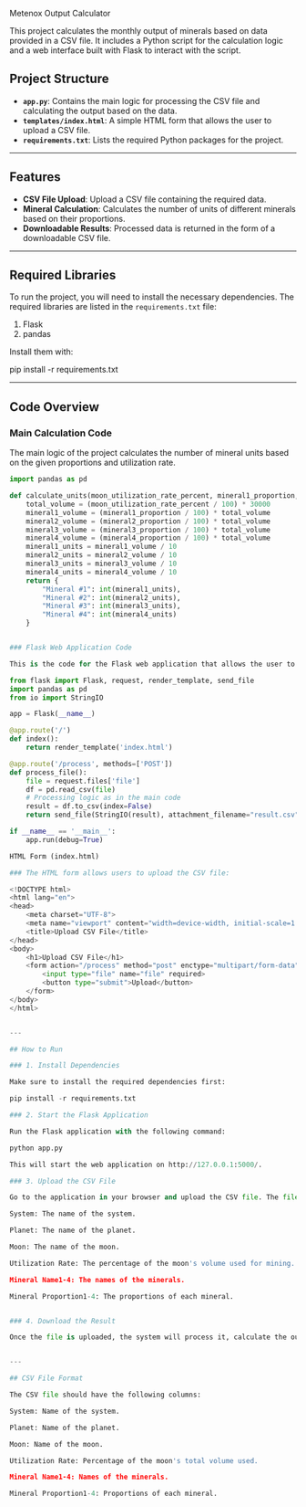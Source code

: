 Metenox Output Calculator

This project calculates the monthly output of minerals based on data provided in a CSV file. It includes a Python script for the calculation logic and a web interface built with Flask to interact with the script.

## Project Structure

- **`app.py`**: Contains the main logic for processing the CSV file and calculating the output based on the data.
- **`templates/index.html`**: A simple HTML form that allows the user to upload a CSV file.
- **`requirements.txt`**: Lists the required Python packages for the project.

---

## Features

- **CSV File Upload**: Upload a CSV file containing the required data.
- **Mineral Calculation**: Calculates the number of units of different minerals based on their proportions.
- **Downloadable Results**: Processed data is returned in the form of a downloadable CSV file.

---

## Required Libraries

To run the project, you will need to install the necessary dependencies. The required libraries are listed in the `requirements.txt` file:

1. Flask
2. pandas

Install them with:

pip install -r requirements.txt

---

## Code Overview

### Main Calculation Code

The main logic of the project calculates the number of mineral units based on the given proportions and utilization rate.

```python
import pandas as pd

def calculate_units(moon_utilization_rate_percent, mineral1_proportion, mineral2_proportion, mineral3_proportion, mineral4_proportion):
    total_volume = (moon_utilization_rate_percent / 100) * 30000
    mineral1_volume = (mineral1_proportion / 100) * total_volume
    mineral2_volume = (mineral2_proportion / 100) * total_volume
    mineral3_volume = (mineral3_proportion / 100) * total_volume
    mineral4_volume = (mineral4_proportion / 100) * total_volume
    mineral1_units = mineral1_volume / 10
    mineral2_units = mineral2_volume / 10
    mineral3_units = mineral3_volume / 10
    mineral4_units = mineral4_volume / 10
    return {
        "Mineral #1": int(mineral1_units),
        "Mineral #2": int(mineral2_units),
        "Mineral #3": int(mineral3_units),
        "Mineral #4": int(mineral4_units)
    }


### Flask Web Application Code

This is the code for the Flask web application that allows the user to upload a CSV file and receive a processed CSV file as the result.

from flask import Flask, request, render_template, send_file
import pandas as pd
from io import StringIO

app = Flask(__name__)

@app.route('/')
def index():
    return render_template('index.html')

@app.route('/process', methods=['POST'])
def process_file():
    file = request.files['file']
    df = pd.read_csv(file)
    # Processing logic as in the main code
    result = df.to_csv(index=False)
    return send_file(StringIO(result), attachment_filename="result.csv", as_attachment=True)

if __name__ == '__main__':
    app.run(debug=True)

HTML Form (index.html)

### The HTML form allows users to upload the CSV file:

<!DOCTYPE html>
<html lang="en">
<head>
    <meta charset="UTF-8">
    <meta name="viewport" content="width=device-width, initial-scale=1.0">
    <title>Upload CSV File</title>
</head>
<body>
    <h1>Upload CSV File</h1>
    <form action="/process" method="post" enctype="multipart/form-data">
        <input type="file" name="file" required>
        <button type="submit">Upload</button>
    </form>
</body>
</html>


---

## How to Run

### 1. Install Dependencies

Make sure to install the required dependencies first:

pip install -r requirements.txt

### 2. Start the Flask Application

Run the Flask application with the following command:

python app.py

This will start the web application on http://127.0.0.1:5000/.

### 3. Upload the CSV File

Go to the application in your browser and upload the CSV file. The file should have the following columns:

System: The name of the system.

Planet: The name of the planet.

Moon: The name of the moon.

Utilization Rate: The percentage of the moon's volume used for mining.

Mineral Name1-4: The names of the minerals.

Mineral Proportion1-4: The proportions of each mineral.


### 4. Download the Result

Once the file is uploaded, the system will process it, calculate the output, and return the result as a downloadable CSV file.


---

## CSV File Format

The CSV file should have the following columns:

System: Name of the system.

Planet: Name of the planet.

Moon: Name of the moon.

Utilization Rate: Percentage of the moon's total volume used.

Mineral Name1-4: Names of the minerals.

Mineral Proportion1-4: Proportions of each mineral.

